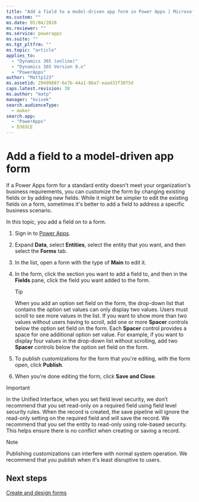 ```yaml
---
title: "Add a field to a model-driven app form in Power Apps | MicrosoftDocs"
ms.custom: ""
ms.date: 05/04/2020
ms.reviewer: ""
ms.service: powerapps
ms.suite: ""
ms.tgt_pltfrm: ""
ms.topic: "article"
applies_to: 
  - "Dynamics 365 (online)"
  - "Dynamics 365 Version 9.x"
  - "PowerApps"
author: "Mattp123"
ms.assetid: 29499887-6e7b-44a1-86a7-eaad33f3075d
caps.latest.revision: 30
ms.author: "matp"
manager: "kvivek"
search.audienceType: 
  - maker
search.app: 
  - "PowerApps"
  - D365CE
---
```

# Add a field to a model-driven app form 

If a Power Apps form for a standard entity doesn't meet your organization's business requirements, you can customize the form by changing existing fields or by adding new fields. While it might be simpler to edit the existing fields on a form, sometimes it's better to add a field to address a specific business scenario.

In this topic, you add a field on to a form.   
  
1.  Sign in to [Power Apps](https://make.powerapps.com/?utm_source=padocs&utm_medium=linkinadoc&utm_campaign=referralsfromdoc).  

2.  Expand **Data**, select **Entities**, select the entity that you want, and then select the **Forms** tab.  

3.  In the list, open a form with the type of **Main** to edit it.  
  
4.  In the form, click the section you want to add a field to, and then in the **Fields** pane, click the field you want added to the form.  
  
    > [!TIP]
    >  When you add an option set field on the form, the drop-down list that contains the option set values can only display two values. Users must scroll to see more values in the list. If you want to show more than two values without users having to scroll, add one or more **Spacer** controls below the option set field on the form. Each **Spacer** control provides a space for one additional option set value. For example, if you want to display four values in the drop-down list without scrolling, add two **Spacer** controls below the option set field on the form.  
  
5.  To publish customizations for the form that you're editing, with the form open, click **Publish**. 
  
6.  When you're done editing the form, click **Save and Close**.  
  
> [!IMPORTANT]
>  In the Unified Interface, when you set field level security, we don’t recommend that you set read-only on a required field using field level security rules.  When the record is created, the save pipeline will ignore the read-only setting on the required field and will save the record. We recommend that you set the entity to read-only using role-based security. This helps ensure there is no conflict when creating or saving a record.
  
  
> [!NOTE]
>  Publishing customizations can interfere with normal system operation. We recommend that you publish when it's least disruptive to users.

  
## Next steps  
 
 [Create and design forms](create-design-forms.md)
